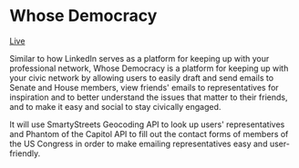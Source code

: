 # Whose Democracy

[Live][live]

[live]: https://nkhem-gulp.herokuapp.com

Similar to how LinkedIn serves as a platform for keeping up with your professional network, Whose Democracy is a platform for keeping up with your civic network by allowing users to easily draft and send emails to Senate and House members, view friends' emails to representatives for inspiration and to better understand the issues that matter to their friends, and to make it easy and social to stay civically engaged.

It will use SmartyStreets Geocoding API to look up users' representatives and Phantom of the Capitol API to fill out the contact forms of members of the US Congress in order to make emailing representatives easy and user-friendly.
